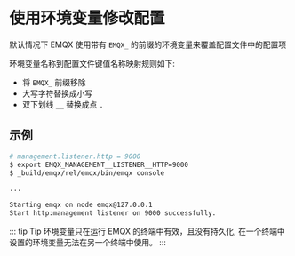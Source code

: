# 使用环境变量修改配置

默认情况下 EMQX 使用带有 `EMQX_` 的前缀的环境变量来覆盖配置文件中的配置项

环境变量名称到配置文件键值名称映射规则如下:

- 将 ``EMQX_`` 前缀移除
- 大写字符替换成小写
- 双下划线 ``__`` 替换成点 ``.``


## 示例

```bash
# management.listener.http = 9000
$ export EMQX_MANAGEMENT__LISTENER__HTTP=9000
$ _build/emqx/rel/emqx/bin/emqx console

...

Starting emqx on node emqx@127.0.0.1
Start http:management listener on 9000 successfully.
```

::: tip Tip
环境变量只在运行 EMQX 的终端中有效，且没有持久化,
在一个终端中设置的环境变量无法在另一个终端中使用。
:::
